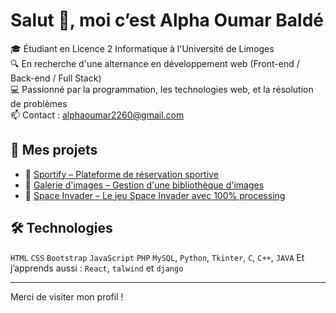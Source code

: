 # Salut 👋, moi c’est Alpha Oumar Baldé

🎓 Étudiant en Licence 2 Informatique à l'Université de Limoges  
🔍 En recherche d'une alternance en développement web (Front-end / Back-end / Full Stack)  
💻 Passionné par la programmation, les technologies web, et la résolution de problèmes  
📫 Contact : alphaoumar2260@gmail.com  

## 💼 Mes projets

- 🔗 [Sportify – Plateforme de réservation sportive](https://github.com/alphaDev-Full/projet-sportify)
- 🔗 [Galerie d'images – Gestion d'une bibliothèque d'images](https://github.com/alphaDev-Full/Gestion-galerie-image)
- 🔗 [Space Invader – Le jeu Space Invader avec 100% processing](https://github.com/alphaDev-Full/Projet_Space_Invider)

## 🛠️ Technologies

`HTML` `CSS` `Bootstrap` `JavaScript` `PHP` `MySQL`, `Python`, `Tkinter`, `C`, `C++`, `JAVA`
Et j’apprends aussi : `React`, `talwind` et `django`

---

Merci de visiter mon profil !
